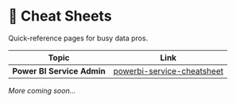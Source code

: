 # 📝 Cheat Sheets

Quick-reference pages for busy data pros.

| Topic | Link |
|-------|------|
| **Power BI Service Admin** | [powerbi-service-cheatsheet](powerbi-service-cheatsheet.md) |

*More coming soon…*
